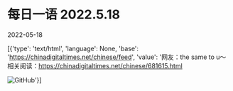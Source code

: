 # 每日一语 2022.5.18

2022-05-18

[{'type': 'text/html', 'language': None, 'base': 'https://chinadigitaltimes.net/chinese/feed', 'value': '网友：the same to u～  相关阅读：https://chinadigitaltimes.net/chinese/681615.html

![GitHub](https://chinadigitaltimes.net/chinese/files/2022/05/image-1652902095015.png)'}]